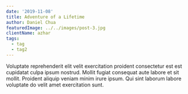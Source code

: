 ```yaml
---
date: '2019-11-08'
title: Adventure of a Lifetime
author: Daniel Chua
featuredImage: ../../images/post-3.jpg
clientName: azhar
tags:
  - tag
  - tag2
---
```

Voluptate reprehenderit elit velit exercitation proident consectetur est est cupidatat culpa ipsum nostrud. Mollit fugiat consequat aute labore et sit mollit. Proident aliquip veniam minim irure ipsum. Qui sint laborum labore voluptate do velit amet exercitation sunt.
